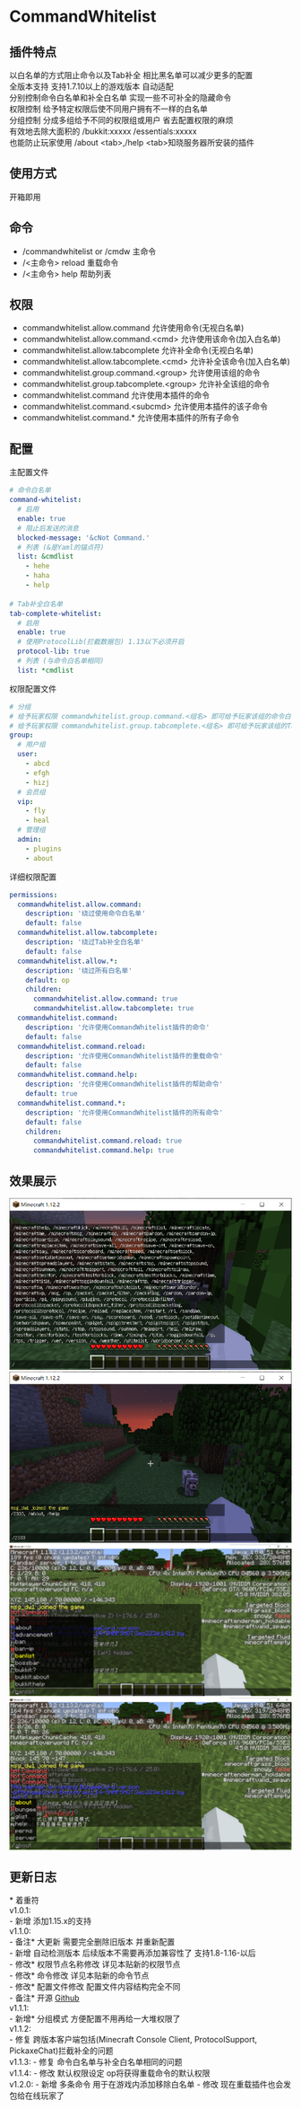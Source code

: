 # CommandWhitelist

## 插件特点
以白名单的方式阻止命令以及Tab补全 相比黑名单可以减少更多的配置  
全版本支持 支持1.7.10以上的游戏版本 自动适配  
分别控制命令白名单和补全白名单 实现一些不可补全的隐藏命令  
权限控制 给予特定权限后使不同用户拥有不一样的白名单  
分组控制 分成多组给予不同的权限组或用户 省去配置权限的麻烦  
有效地去除大面积的 /bukkit:xxxxx /essentials:xxxxx  
也能防止玩家使用 /about \<tab>,/help \<tab>知晓服务器所安装的插件

## 使用方式
开箱即用

## 命令
*   /commandwhitelist or /cmdw 主命令
*   /<主命令> reload 重载命令
*   /<主命令> help 帮助列表

## 权限
*   commandwhitelist.allow.command 允许使用命令(无视白名单)
*   commandwhitelist.allow.command.\<cmd> 允许使用该命令(加入白名单)
*   commandwhitelist.allow.tabcomplete 允许补全命令(无视白名单)
*   commandwhitelist.allow.tabcomplete.\<cmd> 允许补全该命令(加入白名单)
*   commandwhitelist.group.command.\<group> 允许使用该组的命令
*   commandwhitelist.group.tabcomplete.\<group> 允许补全该组的命令
*   commandwhitelist.command 允许使用本插件的命令
*   commandwhitelist.command.\<subcmd> 允许使用本插件的该子命令
*   commandwhitelist.command.* 允许使用本插件的所有子命令

## 配置
主配置文件
~~~yaml
# 命令白名单
command-whitelist:
  # 启用
  enable: true
  # 阻止后发送的消息
  blocked-message: '&cNot Command.'
  # 列表 (&是Yaml的锚点符)
  list: &cmdlist
    - hehe
    - haha
    - help

# Tab补全白名单
tab-complete-whitelist:
  # 启用
  enable: true
  # 使用ProtocolLib(拦截数据包) 1.13以下必须开启
  protocol-lib: true
  # 列表 (与命令白名单相同)
  list: *cmdlist
~~~
权限配置文件
~~~yaml
# 分组
# 给予玩家权限 commandwhitelist.group.command.<组名> 即可给予玩家该组的命令白名单
# 给予玩家权限 commandwhitelist.group.tabcomplete.<组名> 即可给予玩家该组的Tab补全白名单
group:
  # 用户组
  user:
    - abcd
    - efgh
    - hizj
  # 会员组
  vip:
    - fly
    - heal
  # 管理组
  admin:
    - plugins
    - about
~~~
详细权限配置
~~~yaml
permissions:
  commandwhitelist.allow.command:
    description: '绕过使用命令白名单'
    default: false
  commandwhitelist.allow.tabcomplete:
    description: '绕过Tab补全白名单'
    default: false
  commandwhitelist.allow.*:
    description: '绕过所有白名单'
    default: op
    children:
      commandwhitelist.allow.command: true
      commandwhitelist.allow.tabcomplete: true
  commandwhitelist.command:
    description: '允许使用CommandWhitelist插件的命令'
    default: false
  commandwhitelist.command.reload:
    description: '允许使用CommandWhitelist插件的重载命令'
    default: false
  commandwhitelist.command.help:
    description: '允许使用CommandWhitelist插件的帮助命令'
    default: true
  commandwhitelist.command.*:
    description: '允许使用CommandWhitelist插件的所有命令'
    default: false
    children:
      commandwhitelist.command.reload: true
      commandwhitelist.command.help: true
~~~

## 效果展示
![低版本不使用CWL的效果](/docs/img/低版本不使用CWL的效果.png)
![低版本使用CWL的效果](/docs/img/低版本使用CWL的效果.png)
![高版本不使用CWL的效果](/docs/img/高版本不使用CWL的效果.png)
![高版本使用CWL的效果](/docs/img/高版本使用CWL的效果.png)

## 更新日志
\* 着重符  
v1.0.1:  
\- 新增 添加1.15.x的支持  
v1.1.0:  
\- 备注* 大更新 需要完全删除旧版本 并重新配置  
\- 新增 自动检测版本 后续版本不需要再添加兼容性了 支持1.8-1.16-以后  
\- 修改* 权限节点名称修改 详见本贴新的权限节点  
\- 修改* 命令修改 详见本贴新的命令节点  
\- 修改* 配置文件修改 配置文件内容结构完全不同  
\- 备注* 开源 [Github](https://github.com/msgdw/CommandWhitelist)  
v1.1.1:  
\- 新增* 分组模式 方便配置不用再给一大堆权限了  
v1.1.2:  
\- 修复 跨版本客户端包括(Minecraft Console Client, ProtocolSupport, PickaxeChat)拦截补全的问题  
v1.1.3:
\- 修复 命令白名单与补全白名单相同的问题  
v1.1.4:
\- 修改 默认权限设定 op将获得重载命令的默认权限  
v1.2.0:
\- 新增 多条命令 用于在游戏内添加移除白名单
\- 修改 现在重载插件也会发包给在线玩家了